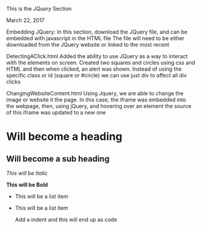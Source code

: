 This is the *JQuery* Section

March 22, 2017

Embedding JQuery:
In this section, download the JQuery file, and can be embedded with javascript in the HTML file
The file will need to be either downloaded from the JQuery website or linked to the most recent

DetectingAClick.html
Added the ability to use JQuery as a way to interact with the elements on screen. 
Created two squares and circles using css and HTML and then when clicked, an alert was shown. 
Instead of using the specific class or id (square or #circle) we can use just div to affect all div clicks

ChangingWebsiteContent.html
Using Jquery, we are able to change the image or website it the page.
In this case, the iframe was embedded into the webpage, then, using jQuery, and hovering over an element the source of this iframe was updated to a new one

Will become a heading
==============

Will become a sub heading
--------------

*This will be Italic*

**This will be Bold**

- This will be a list item
- This will be a list item

    Add a indent and this will end up as code